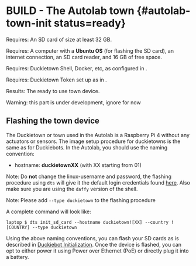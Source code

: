 # BUILD - The Autolab town {#autolab-town-init status=ready}

<div class='requirements' markdown="1">

Requires: An SD card of size at least 32 GB.

Requires: A computer with a **Ubuntu OS** (for flashing the SD card), an internet connection, an SD card reader, and 16 GB of free space.

Requires: Duckietown Shell, Docker, etc, as configured in [](+opmanual_duckiebot#laptop-setup).

Requires: Duckietown Token set up as in [](+opmanual_duckiebot#dt-account).

Results: The ready to use town device.

</div>


Warning: this part is under development, ignore for now


## Flashing the town device

The Duckietown or town used in the Autolab is a Raspberry Pi 4 without any actuators or sensors. The image setup procedure for duckietowns is the same as for Duckiebots. In the Autolab, you should use the naming convention:

* hostname: **duckietownXX** (with XX starting from 01)

Note: Do **not** change the linux-username and password, the flashing procedure using `dts` will give it the default login credentials found [here](+opmanual_duckiebot#setup-duckiebot). Also make sure you are using the `daffy` version of the shell.

Note: Please add `--type duckietown` to the flashing procedure

A complete command will look like:

    laptop $ dts init_sd_card --hostname duckietown![XX] --country ![COUNTRY] --type duckietown

Using the above naming conventions, you can flash your SD cards as is described in [Duckiebot Initialization](+opmanual_duckiebot#setup-duckiebot). Once the device is flashed, you can opt to either power it using Power over Ethernet (PoE) or directly plug it into a battery.
